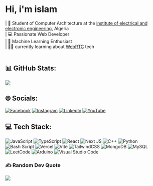 # Hi, i'm islam

| 🚀 Student of Computer Architecture at the [institute of electrical and electronic engineering](https://igee.univ-boumerdes.dz/), Algeria<br>
| 💻 Passionate Web Developer<br>
| 🤖 Machine Learning Enthusiast<br>
| 🧑‍💻 currently learning about [WebRTC](https://webrtc.org/) tech<br>
<br>

## 📊 GitHub Stats:
![](https://github-readme-stats.vercel.app/api?username=iamislamtb&theme=holi&hide_border=false&include_all_commits=false&count_private=false)<br/>

## 🌐 Socials:
[![Facebook](https://img.shields.io/badge/Facebook-%231877F2.svg?logo=Facebook&logoColor=white)](https://facebook.com/islamu.tabti) [![Instagram](https://img.shields.io/badge/Instagram-%23E4405F.svg?logo=Instagram&logoColor=white)](https://instagram.com/iamislamtb) [![LinkedIn](https://img.shields.io/badge/LinkedIn-%230077B5.svg?logo=linkedin&logoColor=white)](https://linkedin.com/in/iamislamtb) [![YouTube](https://img.shields.io/badge/YouTube-%23FF0000.svg?logo=YouTube&logoColor=white)](https://youtube.com/@iamislamtb) 

## 💻 Tech Stack:
![JavaScript](https://img.shields.io/badge/javascript-%23323330.svg?style=for-the-badge&logo=javascript&logoColor=%23F7DF1E) ![TypeScript](https://img.shields.io/badge/typescript-%23007ACC.svg?style=for-the-badge&logo=typescript&logoColor=white) ![React](https://img.shields.io/badge/react-%2320232a.svg?style=for-the-badge&logo=react&logoColor=%2361DAFB) ![Next JS](https://img.shields.io/badge/Next-black?style=for-the-badge&logo=next.js&logoColor=white) ![C++](https://img.shields.io/badge/c++-%2300599C.svg?style=for-the-badge&logo=c%2B%2B&logoColor=white) ![Python](https://img.shields.io/badge/python-3670A0?style=for-the-badge&logo=python&logoColor=ffdd54) ![Bash Script](https://img.shields.io/badge/bash_script-%23121011.svg?style=for-the-badge&logo=gnu-bash&logoColor=white) ![Vercel](https://img.shields.io/badge/vercel-%23000000.svg?style=for-the-badge&logo=vercel&logoColor=white)  ![Vite](https://img.shields.io/badge/vite-%23646CFF.svg?style=for-the-badge&logo=vite&logoColor=white) ![TailwindCSS](https://img.shields.io/badge/tailwindcss-%2338B2AC.svg?style=for-the-badge&logo=tailwind-css&logoColor=white) ![MongoDB](https://img.shields.io/badge/MongoDB-%234ea94b.svg?style=for-the-badge&logo=mongodb&logoColor=white) ![MySQL](https://img.shields.io/badge/mysql-4479A1.svg?style=for-the-badge&logo=mysql&logoColor=white) ![LeetCode](https://img.shields.io/badge/LeetCode-000000?style=for-the-badge&logo=LeetCode&logoColor=#d16c06)   ![Arduino](https://img.shields.io/badge/-Arduino-00979D?style=for-the-badge&logo=Arduino&logoColor=white) ![Visual Studio Code](https://img.shields.io/badge/Visual%20Studio%20Code-0078d7.svg?style=for-the-badge&logo=visual-studio-code&logoColor=white)


### ✍️ Random Dev Quote
![](https://quotes-github-readme.vercel.app/api?type=horizontal&theme=radical)

